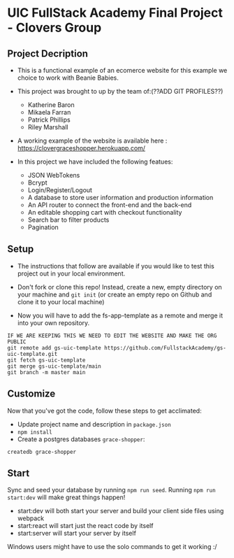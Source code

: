 # UIC FullStack Academy Final Project - Clovers Group

## Project Decription
- This is a functional example of an ecomerce website for this example we choice to work with Beanie Babies.
   
- This project was brought to up by the team of:(??ADD GIT PROFILES??)
    - Katherine Baron 
    - Mikaela Farran 
    - Patrick Phillips 
    - Riley Marshall

- A working example of the website is available here : https://clovergraceshopper.herokuapp.com/

- In this project we have included the following featues:
  - JSON WebTokens
  - Bcrypt
  - Login/Register/Logout
  - A database to store user information and production information
  - An API router to connect the front-end and the back-end 
  - An editable shopping cart with checkout functionality
  - Search bar to filter products
  - Pagination

## Setup
- The instructions that follow are available if you would like to test this project out in your local environment.

- Don't fork or clone this repo! Instead, create a new, empty
  directory on your machine and `git init` (or create an empty repo on
  Github and clone it to your local machine)

- Now you will have to add the fs-app-template as a remote and merge it into your own repository.



```
IF WE ARE KEEPING THIS WE NEED TO EDIT THE WEBSITE AND MAKE THE ORG PUBLIC
git remote add gs-uic-template https://github.com/FullstackAcademy/gs-uic-template.git
git fetch gs-uic-template
git merge gs-uic-template/main
git branch -m master main
```

## Customize

Now that you've got the code, follow these steps to get acclimated:

- Update project name and description in `package.json`
- `npm install`
- Create a postgres databases `grace-shopper`:

```
createdb grace-shopper
```

## Start

Sync and seed your database by running `npm run seed`. Running `npm run start:dev` will make great things happen!

- start:dev will both start your server and build your client side files using webpack
- start:react will start just the react code by itself
- start:server will start your server by itself

Windows users might have to use the solo commands to get it working :/
